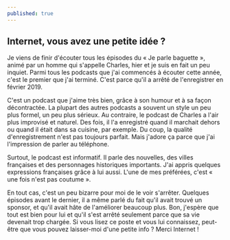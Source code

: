```yaml
---
published: true
---
```

## Internet, vous avez une petite idée ?

Je viens de finir d'écouter tous les épisodes du « Je parle baguette », animé par un homme qui s'appelle Charles, hier et je suis en fait un peu inquiet. Parmi tous les podcasts que j'ai commencés à écouter cette année, c'est le premier que j'ai terminé. C'est parce qu'il a arrêté de l'enregistrer en février 2019. 

C'est un podcast que j'aime très bien, grâce à son humour et à sa façon décontractée. La plupart des autres podcasts a souvent un style un peu plus formel, un peu plus sérieux. Au contraire, le podcast de Charles a l'air plus improvisé et naturel. Des fois, il l'a enregistré quand il marchait dehors ou quand il était dans sa cuisine, par exemple. Du coup, la qualité d'enregistrement n'est pas toujours parfait. Mais j'adore ça parce que j'ai l'impression de parler au téléphone. 

Surtout, le podcast est informatif. Il parle des nouvelles, des villes françaises et des personnages historiques importants. J'ai appris quelques expressions françaises grâce à lui aussi. L'une de mes préférées, c'est « une fois n'est pas coutume ».

En tout cas, c'est un peu bizarre pour moi de le voir s'arrêter. Quelques épisodes avant le dernier, il a même parlé du fait qu'il avait trouvé un sponsor, et qu'il avait hâte de l'améliorer beaucoup plus. Bon, j'espère que tout est bien pour lui et qu'il s'est arrêté seulement parce que sa vie devenait trop chargée. Si vous lisez ce poste et vous lui connaissez, peut-être que vous pouvez laisser-moi d'une petite info ? Merci Internet !
